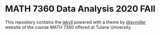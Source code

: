 MATH 7360 Data Analysis 2020 FAll
=======================================================

This repository contains the [jekyll](https://jekyllrb.com/) powered with a theme by [@svmiller](https://github.com/svmiller/course-website) website of the course MATH 7360 offered at Tulane University.